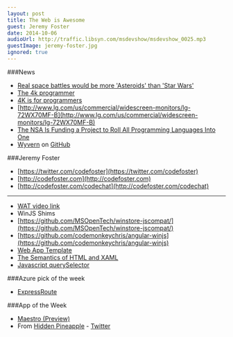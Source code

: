 ```yaml
---
layout: post
title: The Web is Awesome
guest: Jeremy Foster
date: 2014-10-06
audioUrl: http://traffic.libsyn.com/msdevshow/msdevshow_0025.mp3
guestImage: jeremy-foster.jpg
ignored: true
---
```


###News
 - [Real space battles would be more 'Asteroids' than 'Star Wars'](http://www.engadget.com/2014/09/28/physics-in-space-battles/)
 - [The 4k programmer](http://tonyla.me/blog/2014/09/29/the-4k-programmer/)
 - [4K is for programmers](http://tiamat.tsotech.com/4k-is-for-programmers)
  - [http://www.lg.com/us/commercial/widescreen-monitors/lg-72WX70MF-B](http://www.lg.com/us/commercial/widescreen-monitors/lg-72WX70MF-B)
 - [The NSA Is Funding a Project to Roll All Programming Languages Into One](http://gizmodo.com/the-nsa-is-funding-a-project-to-roll-all-programming-la-1619295603)
  - [Wyvern](http://www.cs.cmu.edu/~aldrich/wyvern/)  on [GitHub](https://github.com/wyvernlang/wyvern)

###Jeremy Foster
 - [https://twitter.com/codefoster](https://twitter.com/codefoster)
 - [http://codefoster.com](http://codefoster.com)
 - [http://codefoster.com/codechat](http://codefoster.com/codechat)

----------

 - [WAT video link](https://www.destroyallsoftware.com/talks/wat)
 - WinJS Shims
  - [https://github.com/MSOpenTech/winstore-jscompat/](https://github.com/MSOpenTech/winstore-jscompat/)
  - [https://github.com/codemonkeychris/angular-winjs](https://github.com/codemonkeychris/angular-winjs)
 - [Web App Template](http://wat.codeplex.com/)
 - [The Semantics of HTML and XAML](http://codefoster.com/semantics/)
 - [Javascript querySelector](http://www.w3schools.com/jsref/met_document_queryselector.asp)

###Azure pick of the week

-   [ExpressRoute](http://azure.microsoft.com/en-us/documentation/services/expressroute/)

###App of the Week
 - [Maestro (Preview)](http://www.windowsphone.com/s?appid=b75be3fa-fbf8-4c1a-bd39-1517c1d6aec0)
 - From [Hidden Pineapple](http://hiddenpineapple.com/) -
[Twitter](http://twitter.com/thehp)
